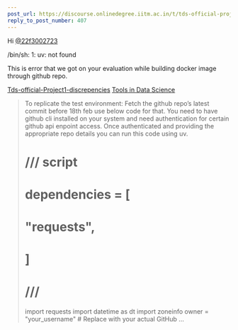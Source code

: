 ```yaml
---
post_url: https://discourse.onlinedegree.iitm.ac.in/t/tds-official-project1-discrepencies/171141/408
reply_to_post_number: 407
---
```

Hi [@22f3002723](/u/22f3002723)

/bin/sh: 1: uv: not found

This is error that we got on your evaluation while building docker image through github repo.


[Tds-official-Project1-discrepencies](https://discourse.onlinedegree.iitm.ac.in/t/tds-official-project1-discrepencies/171141/316) [Tools in Data Science](/c/courses/tds-kb/34)

> To replicate the test environment:
> Fetch the github repo’s latest commit before 18th feb use below code for that. You need to have github cli installed on your system and need authentication for certain github api enpoint access. Once authenticated and providing the appropriate repo details you can run this code using uv.
> # /// script
> # dependencies = [
> # "requests",
> # ]
> # ///
> import requests
> import datetime as dt
> import zoneinfo
> owner = "your\_username" # Replace with your actual GitHub …